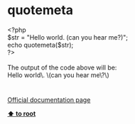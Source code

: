 # quotemeta




<div class="phpcode"><span class="html">
<span class="default">&lt;?php<br>$str </span><span class="keyword">= </span><span class="string">&quot;Hello world. (can you hear me?)&quot;</span><span class="keyword">;<br>echo </span><span class="default">quotemeta</span><span class="keyword">(</span><span class="default">$str</span><span class="keyword">);<br></span><span class="default">?&gt;<br></span><br>The output of the code above will be:<br>Hello world\. \(can you hear me\?\)</span>
</div>
  

#

[Official documentation page](https://www.php.net/manual/en/function.quotemeta.php)

**[⬆ to root](/)**